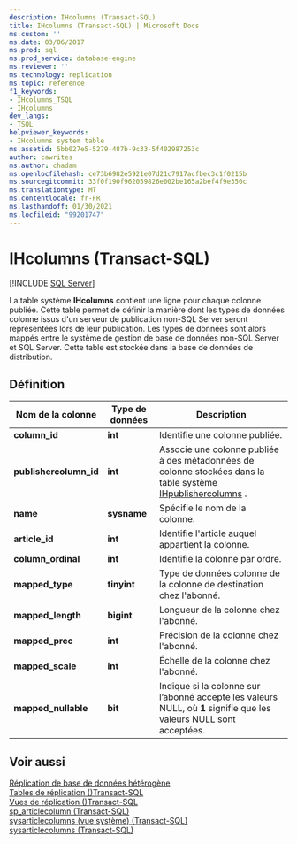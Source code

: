```yaml
---
description: IHcolumns (Transact-SQL)
title: IHcolumns (Transact-SQL) | Microsoft Docs
ms.custom: ''
ms.date: 03/06/2017
ms.prod: sql
ms.prod_service: database-engine
ms.reviewer: ''
ms.technology: replication
ms.topic: reference
f1_keywords:
- IHcolumns_TSQL
- IHcolumns
dev_langs:
- TSQL
helpviewer_keywords:
- IHcolumns system table
ms.assetid: 5bb027e5-5279-487b-9c33-5f402987253c
author: cawrites
ms.author: chadam
ms.openlocfilehash: ce73b6982e5921e07d21c7917acfbec3c1f0215b
ms.sourcegitcommit: 33f0f190f962059826e002be165a2bef4f9e350c
ms.translationtype: MT
ms.contentlocale: fr-FR
ms.lasthandoff: 01/30/2021
ms.locfileid: "99201747"
---
```

# <a name="ihcolumns-transact-sql"></a>IHcolumns (Transact-SQL)
[!INCLUDE [SQL Server](../../includes/applies-to-version/sqlserver.md)]

  La table système **IHcolumns** contient une ligne pour chaque colonne publiée. Cette table permet de définir la manière dont les types de données colonne issus d'un serveur de publication non-SQL Server seront représentées lors de leur publication. Les types de données sont alors mappés entre le système de gestion de base de données non-SQL Server et SQL Server. Cette table est stockée dans la base de données de distribution.  
  
## <a name="definition"></a>Définition  
  
|Nom de la colonne|Type de données|Description|  
|-----------------|---------------|-----------------|  
|**column_id**|**int**|Identifie une colonne publiée.|  
|**publishercolumn_id**|**int**|Associe une colonne publiée à des métadonnées de colonne stockées dans la table système [IHpublishercolumns](../../relational-databases/system-tables/ihpublishercolumns-transact-sql.md) .|  
|**name**|**sysname**|Spécifie le nom de la colonne.|  
|**article_id**|**int**|Identifie l'article auquel appartient la colonne.|  
|**column_ordinal**|**int**|Identifie la colonne par ordre.|  
|**mapped_type**|**tinyint**|Type de données colonne de la colonne de destination chez l'abonné.|  
|**mapped_length**|**bigint**|Longueur de la colonne chez l'abonné.|  
|**mapped_prec**|**int**|Précision de la colonne chez l'abonné.|  
|**mapped_scale**|**int**|Échelle de la colonne chez l'abonné.|  
|**mapped_nullable**|**bit**|Indique si la colonne sur l’abonné accepte les valeurs NULL, où **1** signifie que les valeurs NULL sont acceptées.|  
  
## <a name="see-also"></a>Voir aussi  
 [Réplication de base de données hétérogène](../../relational-databases/replication/non-sql/heterogeneous-database-replication.md)   
 [Tables de réplication &#40;&#41;Transact-SQL ](../../relational-databases/system-tables/replication-tables-transact-sql.md)   
 [Vues de réplication &#40;&#41;Transact-SQL ](../../relational-databases/system-views/replication-views-transact-sql.md)   
 [sp_articlecolumn &#40;Transact-SQL&#41;](../../relational-databases/system-stored-procedures/sp-articlecolumn-transact-sql.md)   
 [sysarticlecolumns &#40;vue système&#41; &#40;Transact-SQL&#41;](../../relational-databases/system-views/sysarticlecolumns-system-view-transact-sql.md)   
 [sysarticlecolumns &#40;Transact-SQL&#41;](../../relational-databases/system-tables/sysarticlecolumns-transact-sql.md)  
  
  
